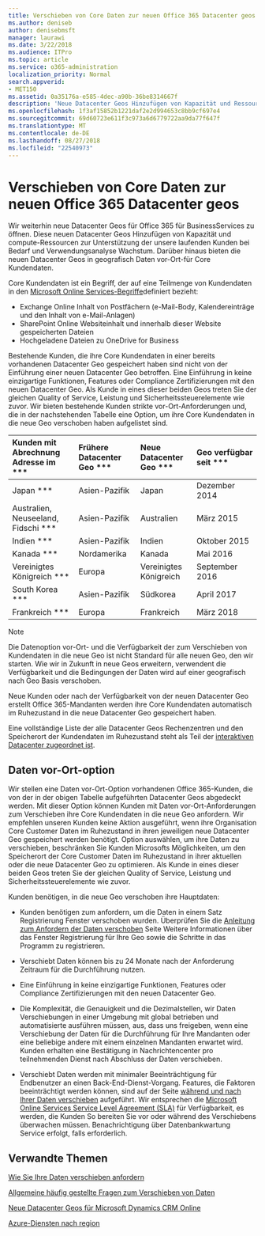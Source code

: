 ```yaml
---
title: Verschieben von Core Daten zur neuen Office 365 Datacenter geos
ms.author: deniseb
author: denisebmsft
manager: laurawi
ms.date: 3/22/2018
ms.audience: ITPro
ms.topic: article
ms.service: o365-administration
localization_priority: Normal
search.appverid:
- MET150
ms.assetid: 0a35176a-e585-4dec-a90b-36be8314667f
description: 'Neue Datacenter Geos Hinzufügen von Kapazität und Ressourcen zur Unterstützung der unsere laufenden Kunden bei Bedarf und Verwendungsanalyse Wachstum zu berechnen. Darüber hinaus bieten die neuen Datacenter Geos in geografisch Daten vor-Ort-für Core Kundendaten. Core Kundendaten ist ein Begriff, auf eine Teilmenge von Kundendaten in die Microsoft Online Services-Begriffe definiert bezieht: Exchange Online Inhalt von Postfächern (e-Mail-Body, Kalendereinträge und den Inhalt von e-Mail-Anlagen) und SharePoint Online site Inhalt und die Dateien an diesem Standort gespeichert und Dateien zu OneDrive for Business hochgeladen.'
ms.openlocfilehash: 1f3af15852b1221daf2e2d994653c8bb9cf697e4
ms.sourcegitcommit: 69d60723e611f3c973a6d6779722aa9da77f647f
ms.translationtype: MT
ms.contentlocale: de-DE
ms.lasthandoff: 08/27/2018
ms.locfileid: "22540973"
---
```

# <a name="moving-core-data-to-new-office-365-datacenter-geos"></a>Verschieben von Core Daten zur neuen Office 365 Datacenter geos

Wir weiterhin neue Datacenter Geos für Office 365 für BusinessServices zu öffnen. Diese neuen Datacenter Geos Hinzufügen von Kapazität und compute-Ressourcen zur Unterstützung der unsere laufenden Kunden bei Bedarf und Verwendungsanalyse Wachstum. Darüber hinaus bieten die neuen Datacenter Geos in geografisch Daten vor-Ort-für Core Kundendaten. 

Core Kundendaten ist ein Begriff, der auf eine Teilmenge von Kundendaten in den [Microsoft Online Services-Begriffe](https://go.microsoft.com/fwlink/p/?LinkID=249048)definiert bezieht: 
- Exchange Online Inhalt von Postfächern (e-Mail-Body, Kalendereinträge und den Inhalt von e-Mail-Anlagen)
- SharePoint Online Websiteinhalt und innerhalb dieser Website gespeicherten Dateien
- Hochgeladene Dateien zu OneDrive for Business 
  
Bestehende Kunden, die ihre Core Kundendaten in einer bereits vorhandenen Datacenter Geo gespeichert haben sind nicht von der Einführung einer neuen Datacenter Geo betroffen. Eine Einführung in keine einzigartige Funktionen, Features oder Compliance Zertifizierungen mit den neuen Datacenter Geo. Als Kunde in eines dieser beiden Geos treten Sie der gleichen Quality of Service, Leistung und Sicherheitssteuerelemente wie zuvor. Wir bieten bestehende Kunden strikte vor-Ort-Anforderungen und, die in der nachstehenden Tabelle eine Option, um ihre Core Kundendaten in die neue Geo verschoben haben aufgelistet sind.
  
|Kunden mit Abrechnung Adresse im ***|Frühere Datacenter Geo ***|Neue Datacenter Geo ***|Geo verfügbar seit ***|
|:-----|:-----|:-----|:-----|
|Japan ***| Asien-Pazifik | Japan | Dezember 2014 |
|Australien, Neuseeland, Fidschi ***| Asien-Pazifik | Australien | März 2015 |
|Indien ***| Asien-Pazifik | Indien | Oktober 2015 |
|Kanada ***| Nordamerika | Kanada | Mai 2016 |
|Vereinigtes Königreich ***| Europa | Vereinigtes Königreich | September 2016 |
|South Korea ***| Asien-Pazifik | Südkorea | April 2017 |
|Frankreich ***| Europa | Frankreich | März 2018 |
   
> [!NOTE]
> Die Datenoption vor-Ort- und die Verfügbarkeit der zum Verschieben von Kundendaten in die neue Geo ist nicht Standard für alle neuen Geo, den wir starten. Wie wir in Zukunft in neue Geos erweitern, verwendent die Verfügbarkeit und die Bedingungen der Daten wird auf einer geografisch nach Geo Basis verschoben. 
  
Neue Kunden oder nach der Verfügbarkeit von der neuen Datacenter Geo erstellt Office 365-Mandanten werden ihre Core Kundendaten automatisch im Ruhezustand in die neue Datacenter Geo gespeichert haben.
  
Eine vollständige Liste der alle Datacenter Geos Rechenzentren und den Speicherort der Kundendaten im Ruhezustand steht als Teil der [interaktiven Datacenter zugeordnet ist](https://aka.ms/dcmaps). 
  
## <a name="data-residency-option"></a>Daten vor-Ort-option

Wir stellen eine Daten vor-Ort-Option vorhandenen Office 365-Kunden, die von der in der obigen Tabelle aufgeführten Datacenter Geos abgedeckt werden. Mit dieser Option können Kunden mit Daten vor-Ort-Anforderungen zum Verschieben ihre Core Kundendaten in die neue Geo anfordern. Wir empfehlen unseren Kunden keine Aktion ausgeführt, wenn ihre Organisation Core Customer Daten im Ruhezustand in ihren jeweiligen neue Datacenter Geo gespeichert werden benötigt. Option auswählen, um ihre Daten zu verschieben, beschränken Sie Kunden Microsofts Möglichkeiten, um den Speicherort der Core Customer Daten im Ruhezustand in ihrer aktuellen oder die neue Datacenter Geo zu optimieren. Als Kunde in eines dieser beiden Geos treten Sie der gleichen Quality of Service, Leistung und Sicherheitssteuerelemente wie zuvor.
  
Kunden benötigen, in die neue Geo verschoben ihre Hauptdaten:
  
- Kunden benötigen zum anfordern, um die Daten in einem Satz Registrierung Fenster verschoben wurden. Überprüfen Sie die [Anleitung zum Anfordern der Daten verschoben](request-your-data-move.md) Seite Weitere Informationen über das Fenster Registrierung für Ihre Geo sowie die Schritte in das Programm zu registrieren. 
    
- Verschiebt Daten können bis zu 24 Monate nach der Anforderung Zeitraum für die Durchführung nutzen.
    
- Eine Einführung in keine einzigartige Funktionen, Features oder Compliance Zertifizierungen mit den neuen Datacenter Geo.
    
- Die Komplexität, die Genauigkeit und die Dezimalstellen, wir Daten Verschiebungen in einer Umgebung mit global betrieben und automatisierte ausführen müssen, aus, dass uns freigeben, wenn eine Verschiebung der Daten für die Durchführung für Ihre Mandanten oder eine beliebige andere mit einem einzelnen Mandanten erwartet wird. Kunden erhalten eine Bestätigung in Nachrichtencenter pro teilnehmenden Dienst nach Abschluss der Daten verschieben. 
    
- Verschiebt Daten werden mit minimaler Beeinträchtigung für Endbenutzer an einen Back-End-Dienst-Vorgang. Features, die Faktoren beeinträchtigt werden können, sind auf der Seite [während und nach Ihrer Daten verschieben](during-and-after-your-data-move.md) aufgeführt. Wir entsprechen die [Microsoft Online Services Service Level Agreement (SLA)](https://go.microsoft.com/fwlink/p/?LinkId=523897) für Verfügbarkeit, es werden, die Kunden So bereiten Sie vor oder während des Verschiebens überwachen müssen. Benachrichtigung über Datenbankwartung Service erfolgt, falls erforderlich. 
    
## <a name="related-topics"></a>Verwandte Themen 
 
[Wie Sie Ihre Daten verschieben anfordern](request-your-data-move.md)
    
[Allgemeine häufig gestellte Fragen zum Verschieben von Daten](data-move-faq.md)
  
[Neue Datacenter Geos für Microsoft Dynamics CRM Online](https://go.microsoft.com/fwlink/p/?Linkid=615924)
  
[Azure-Diensten nach region](https://azure.microsoft.com/en-us/regions/)
  

